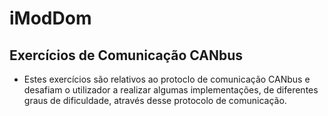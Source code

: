# iModDom
## Exercícios de Comunicação CANbus
- Estes exercícios são relativos ao protoclo de comunicação CANbus e desafiam o utilizador a realizar algumas implementações, de diferentes graus de dificuldade, através desse protocolo de comunicação.
